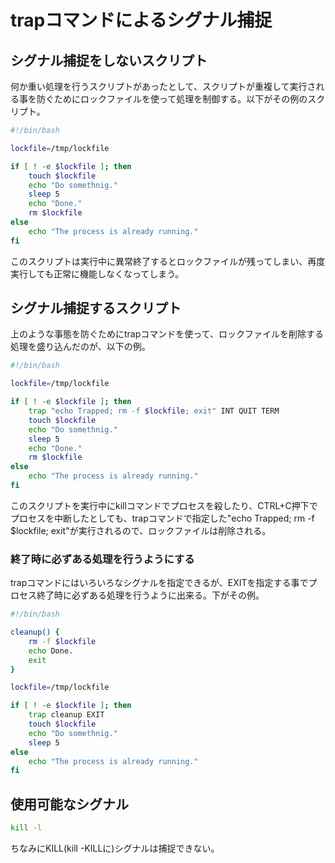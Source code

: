 ﻿# trapコマンドによるシグナル捕捉

## シグナル捕捉をしないスクリプト

何か重い処理を行うスクリプトがあったとして、スクリプトが重複して実行される事を防ぐためにロックファイルを使って処理を制御する。以下がその例のスクリプト。

```bash
#!/bin/bash

lockfile=/tmp/lockfile

if [ ! -e $lockfile ]; then
    touch $lockfile
    echo "Do somethnig."
    sleep 5
    echo "Done."
    rm $lockfile
else
    echo "The process is already running."
fi
```

このスクリプトは実行中に異常終了するとロックファイルが残ってしまい、再度実行しても正常に機能しなくなってしまう。


## シグナル捕捉するスクリプト

上のような事態を防ぐためにtrapコマンドを使って、ロックファイルを削除する処理を盛り込んだのが、以下の例。

```bash
#!/bin/bash

lockfile=/tmp/lockfile

if [ ! -e $lockfile ]; then
    trap "echo Trapped; rm -f $lockfile; exit" INT QUIT TERM
    touch $lockfile
    echo "Do somethnig."
    sleep 5
    echo "Done."
    rm $lockfile
else
    echo "The process is already running."
fi
```

このスクリプトを実行中にkillコマンドでプロセスを殺したり、CTRL+C押下でプロセスを中断したとしても、trapコマンドで指定した"echo Trapped; rm -f $lockfile; exit"が実行されるので、ロックファイルは削除される。

### 終了時に必ずある処理を行うようにする

trapコマンドにはいろいろなシグナルを指定できるが、EXITを指定する事でプロセス終了時に必ずある処理を行うように出来る。下がその例。

```bash
#!/bin/bash

cleanup() {
    rm -f $lockfile
    echo Done.
    exit
} 

lockfile=/tmp/lockfile

if [ ! -e $lockfile ]; then
    trap cleanup EXIT
    touch $lockfile
    echo "Do somethnig."
    sleep 5
else
    echo "The process is already running."
fi
```

## 使用可能なシグナル

```bash
kill -l
```

ちなみにKILL(kill -KILLに)シグナルは捕捉できない。
